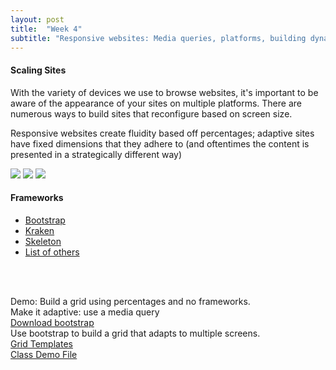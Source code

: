 ```yaml
---
layout: post
title:  "Week 4"
subtitle: "Responsive websites: Media queries, platforms, building dynamic grids, CSS frameworks"
---
```

<div id = "week4" class="anchor"></div>

#### Scaling Sites

With the variety of devices we use to browse websites, it's important to be aware of the appearance of your sites on multiple platforms. There are numerous ways to build sites that reconfigure based on screen size.

Responsive websites create fluidity based off percentages; adaptive sites have fixed dimensions that they adhere to (and oftentimes the content is presented in a strategically different way)

<img src = "http://kaylalewis.github.io/advancedhtmlcss/screens.png">
<img src = "http://kaylalewis.github.io/advancedhtmlcss/grid.jpg">
<img src = "http://kaylalewis.github.io/advancedhtmlcss/iphone.jpg">


#### Frameworks

* [Bootstrap](http://getbootstrap.com/css/)
* [Kraken](https://cferdinandi.github.io/kraken/)
* [Skeleton](http://getskeleton.com)
* [List of others](http://www.awwwards.com/what-are-frameworks-22-best-responsive-css-frameworks-for-web-design.html)
<br>
<br>

Demo: Build a grid using percentages and no frameworks.
<br>
Make it adaptive: use a media query
<br>
[Download bootstrap](http://getbootstrap.com/getting-started/)
<br>
Use bootstrap to build a grid that adapts to multiple screens.
<br>
[Grid Templates](http://getbootstrap.com/examples/grid/)
<br>
[Class Demo File](http://kaylalewis.github.io/advancedhtmlcss/week4.zip)
